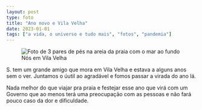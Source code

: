 ```yaml
---
layout: post
type: foto
title: "Ano novo e Vila Velha"
date: 2023-01-01
tags: ["a vida, o universo e tudo mais", "fotos", "pandemia"]
---
```

<figure class="foto-post">
    <img src="{{ site.baseurl }}/assets/fotos/2023/01/20230101_044204.jpg" alt="Foto de 3 pares de pés na areia da praia com o mar ao fundo" title="Virada de ano na praia, que saudade">
<figcaption>Nós em Vila Velha</figcaption>
</figure>
S. tem um grande amigo que mora em Vila Velha e estava a alguns anos sem o ver. Juntamos o úutil ao agradável e fomos passar a virada do ano lá.  

Nada melhor do que viajar pra praia e festejar esse ano que virá com um Governo que ao menos terá uma preocupação com as pessoas e não fará pouco caso da dor e dificuldade.